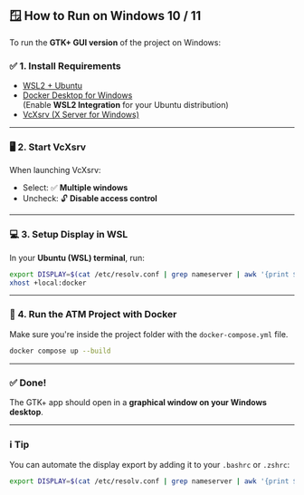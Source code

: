## 🪟 How to Run on **Windows 10 / 11**

To run the **GTK+ GUI version** of the project on Windows:

### ✅ 1. Install Requirements

- [WSL2 + Ubuntu](https://learn.microsoft.com/en-us/windows/wsl/install)
- [Docker Desktop for Windows](https://www.docker.com/products/docker-desktop/)  
  (Enable **WSL2 Integration** for your Ubuntu distribution)
- [VcXsrv (X Server for Windows)](https://sourceforge.net/projects/vcxsrv/)

---

### 🖥️ 2. Start VcXsrv

When launching VcXsrv:

- Select: ✅ **Multiple windows**
- Uncheck: 🔓 **Disable access control**

---

### 💻 3. Setup Display in WSL

In your **Ubuntu (WSL) terminal**, run:

```bash
export DISPLAY=$(cat /etc/resolv.conf | grep nameserver | awk '{print $2}'):0
xhost +local:docker
```

---

### 🐳 4. Run the ATM Project with Docker

Make sure you're inside the project folder with the `docker-compose.yml` file.

```bash
docker compose up --build
```

---

### ✅ Done!

The GTK+ app should open in a **graphical window on your Windows desktop**.

---

### ℹ️ Tip

You can automate the display export by adding it to your `.bashrc` or `.zshrc`:

```bash
export DISPLAY=$(cat /etc/resolv.conf | grep nameserver | awk '{print $2}'):0
```